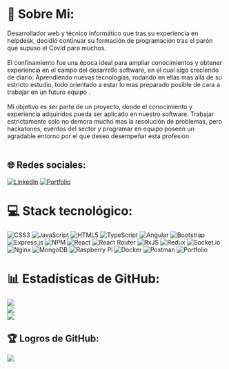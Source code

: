 # 💫 Sobre Mi:
Desarrollador web y técnico informático que tras su experiencia en helpdesk, decidió continuar su formación de programación tras el parón que supuso el Covid para muchos.<br><br>
El confinamiento fue una época ideal para ampliar conocimientos y obtener experiencia en el campo del desarrollo software, en el cual sigo creciendo de diario: Aprendiendo nuevas tecnologías, rodando en ellas mas allá de su estricto estudio, todo orientado a estar lo mas preparado posible de cara a trabajar en un futuro equipo .<br><br>
Mi objetivo es ser parte de un proyecto, donde el conocimiento y experiencia adquiridos pueda ser aplicado en nuestro software. Trabajar estrictamente solo no demora mucho mas la resolución de problemas, pero hackatones, eventos del sector y programar en equipo poseen un agradable entorno por el que deseo desempeñar esta profesión.<br><br>


## 🌐 Redes sociales:
[![LinkedIn](https://img.shields.io/badge/LinkedIn-%230077B5.svg?logo=linkedin&logoColor=white)](https://linkedin.com/in/cmfraile)
[![Portfolio](https://img.shields.io/badge/-Portfolio-brightgreen)](https://cmfg.dev)

# 💻 Stack tecnológico:
![CSS3](https://img.shields.io/badge/css3-%231572B6.svg?style=for-the-badge&logo=css3&logoColor=white) ![JavaScript](https://img.shields.io/badge/javascript-%23323330.svg?style=for-the-badge&logo=javascript&logoColor=%23F7DF1E) ![HTML5](https://img.shields.io/badge/html5-%23E34F26.svg?style=for-the-badge&logo=html5&logoColor=white) ![TypeScript](https://img.shields.io/badge/typescript-%23007ACC.svg?style=for-the-badge&logo=typescript&logoColor=white) ![Angular](https://img.shields.io/badge/angular-%23DD0031.svg?style=for-the-badge&logo=angular&logoColor=white) ![Bootstrap](https://img.shields.io/badge/bootstrap-%23563D7C.svg?style=for-the-badge&logo=bootstrap&logoColor=white) ![Express.js](https://img.shields.io/badge/express.js-%23404d59.svg?style=for-the-badge&logo=express&logoColor=%2361DAFB) ![NPM](https://img.shields.io/badge/NPM-%23000000.svg?style=for-the-badge&logo=npm&logoColor=white) ![React](https://img.shields.io/badge/react-%2320232a.svg?style=for-the-badge&logo=react&logoColor=%2361DAFB) ![React Router](https://img.shields.io/badge/React_Router-CA4245?style=for-the-badge&logo=react-router&logoColor=white) ![RxJS](https://img.shields.io/badge/rxjs-%23B7178C.svg?style=for-the-badge&logo=reactivex&logoColor=white) ![Redux](https://img.shields.io/badge/redux-%23593d88.svg?style=for-the-badge&logo=redux&logoColor=white) ![Socket.io](https://img.shields.io/badge/Socket.io-black?style=for-the-badge&logo=socket.io&badgeColor=010101) ![Nginx](https://img.shields.io/badge/nginx-%23009639.svg?style=for-the-badge&logo=nginx&logoColor=white) ![MongoDB](https://img.shields.io/badge/MongoDB-%234ea94b.svg?style=for-the-badge&logo=mongodb&logoColor=white) ![Raspberry Pi](https://img.shields.io/badge/-RaspberryPi-C51A4A?style=for-the-badge&logo=Raspberry-Pi) ![Docker](https://img.shields.io/badge/docker-%230db7ed.svg?style=for-the-badge&logo=docker&logoColor=white) ![Postman](https://img.shields.io/badge/Postman-FF6C37?style=for-the-badge&logo=postman&logoColor=white) ![Portfolio](https://img.shields.io/badge/Portfolio-%23000000.svg?style=for-the-badge&logo=firefox&logoColor=#FF7139)
# 📊 Estadísticas de GitHub:
![](https://github-readme-stats.vercel.app/api?username=cmfraile&theme=synthwave&hide_border=false&include_all_commits=true&count_private=true)<br/>
![](https://github-readme-streak-stats.herokuapp.com/?user=cmfraile&theme=synthwave&hide_border=false)<br/>
![](https://github-readme-stats.vercel.app/api/top-langs/?username=cmfraile&theme=synthwave&hide_border=false&include_all_commits=true&count_private=true&layout=compact)

## 🏆 Logros de GitHub:
![](https://github-profile-trophy.vercel.app/?username=cmfraile&theme=tokyonight&no-frame=false&no-bg=false&margin-w=4)

<!-- Proudly created with GPRM ( https://gprm.itsvg.in ) -->
